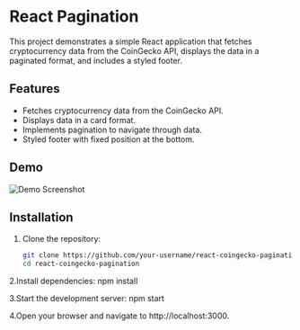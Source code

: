 # React  Pagination

This project demonstrates a simple React application that fetches cryptocurrency data from the CoinGecko API, displays the data in a paginated format, and includes a styled footer.

## Features

- Fetches cryptocurrency data from the CoinGecko API.
- Displays data in a card format.
- Implements pagination to navigate through data.
- Styled footer with fixed position at the bottom.

## Demo

![Demo Screenshot](https://github.com/aravindFrontEnd/react-pagination/assets/87238615/ce38d5c7-d6ab-485f-a7c2-21bc84a3e02a)

## Installation

1. Clone the repository:

   ```bash
   git clone https://github.com/your-username/react-coingecko-pagination.git
   cd react-coingecko-pagination

2.Install dependencies:
npm install

3.Start the development server:
npm start

4.Open your browser and navigate to http://localhost:3000.

